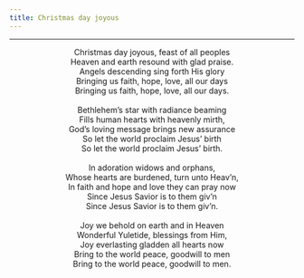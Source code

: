 ```yaml
---
title: Christmas day joyous
---
```


---
<center>
Christmas day joyous, feast of all peoples<br/>
Heaven and earth resound with glad praise.<br/>
Angels descending sing forth His glory<br/>
Bringing us faith, hope, love, all our days<br/>
Bringing us faith, hope, love, all our days.<br/>
<br/>
Bethlehem’s star with radiance beaming<br/>
Fills human hearts with heavenly mirth,<br/>
God’s loving message brings new assurance<br/>
So let the world proclaim Jesus’ birth<br/>
So let the world proclaim Jesus’ birth.<br/>
<br/>
In adoration widows and orphans,<br/>
Whose hearts are burdened, turn unto Heav’n,<br/>
In faith and hope and love they can pray now<br/>
Since Jesus Savior is to them giv’n<br/>
Since Jesus Savior is to them giv’n.<br/>
<br/>
Joy we behold on earth and in Heaven<br/>
Wonderful Yuletide, blessings from Him,<br/>
Joy everlasting gladden all hearts now<br/>
Bring to the world peace, goodwill to men<br/>
Bring to the world peace, goodwill to men.
</center>